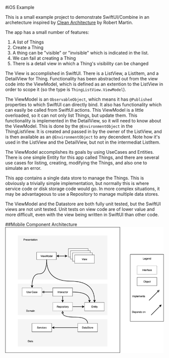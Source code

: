 #iOS Example

This is a small example project to demonstrate SwiftUI/Combine in an archetecture inspired by [Clean Architecture](https://blog.cleancoder.com/uncle-bob/2012/08/13/the-clean-architecture.html) by Robert Martin.

The app has a small number of features:
1.  A list of Things
2.  Create a Thing
3.  A thing can be "visible" or "invisible" which is indicated in the list.
4.  We can fail at creating a Thing
5.  There is a detail view in which a Thing's visibility can be changed

The View is accomplished in SwiftUI.  There is a ListView, a ListItem, and a DetailView for Thing.  Functionality
has been abstracted out from the view code into the ViewModel, which is defined as an extention to the ListView
in order to scope it (so the type is `ThingListView.ViewModel`).

The ViewModel is an `ObservableObject`, which means it has `@Published` properties to which SwiftUI
can directly bind.  It also has functionality which can easily be called from SwiftUI actions.  This ViewModel
is a little overloaded, so it can not only list Things, but update them.  This functionality is implemented
in the DetailView, so it will need to know about the ViewModel.  This is done by the `@EnvironmentObject` in
the ThingListView.  It is created and passed in by the owner of the ListView, and is then available as an
`@EnvironmentObject` to any decendent.  Note how it's used in the ListView and the DetailView, but not in
the intermediat ListItem.

The ViewModel accomplishes its goals by using UseCases and Entities.  There is one simple Entity for this
app called Things, and there are several use cases for listing, creating, modifying the Things, and also
one to simulate an error.

This app contains a single data store to manage the Things.  This is obviously a trivially simple implementation,
but normally this is where service code or disk storage code would go.  In more complex situations, it may
be advantageous to use a Repository to manage multiple data stores. 

The ViewModel and the Datastore are both fully unit tested, but the SwiftUI views are not unit tested.  Unit
tests on view code are of lower value and more difficult, even with the view being written in SwiftUI than
other code.

##Mobile Component Architecture
<img src="docs/mca.png" alt="Mobile Component Architecture"/>
